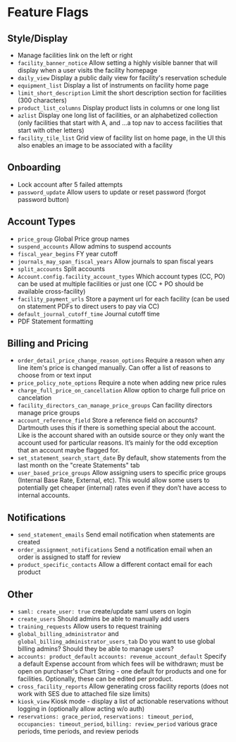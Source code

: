 # Feature Flags

## Style/Display

* Manage facilities link on the left or right
* `facility_banner_notice` Allow setting a highly visible banner that will display when a user visits the facility homepage
* `daily_view` Display a public daily view for facility's reservation schedule
* `equipment_list` Display a list of instruments on facility home page
* `limit_short_description` Limit the short description section for facilities (300 characters)
* `product_list_columns` Display product lists in columns or one long list
* `azlist` Display one long list of facilities, or an alphabetized collection (only facilities that start with A, and ...a top nav to access facilities that start with other letters)
* `facility_tile_list` Grid view of facility list on home page, in the UI this also enables an image to be associated with a facility

## Onboarding

* Lock account after 5 failed attempts 
* `password_update` Allow users to update or reset password (forgot password button)

## Account Types

* `price_group` Global Price group names
* `suspend_accounts` Allow admins to suspend accounts
* `fiscal_year_begins` FY year cutoff
* `journals_may_span_fiscal_years` Allow journals to span fiscal years
* `split_accounts` Split accounts
* `Account.config.facility_account_types` Which account types (CC, PO) can be used at multiple facilities or just one (CC + PO should be available cross-facility)
* `facility_payment_urls` Store a payment url for each facility (can be used on statement PDFs to direct users to pay via CC)
* `default_journal_cutoff_time` Journal cutoff time
* PDF Statement formatting

## Billing and Pricing

* `order_detail_price_change_reason_options` Require a reason when any line item's price is changed manually.  Can offer a list of reasons to choose from or text input
* `price_policy_note_options` Require a note when adding new price rules
* `charge_full_price_on_cancellation` Allow option to charge full price on cancelation
* `facility_directors_can_manage_price_groups` Can facility directors manage price groups
* `account_reference_field` Store a reference field on accounts? Dartmouth uses this if there is something special about the account. Like is the account shared with an outside source or they only want the account used for particular reasons. It’s mainly for the odd exception that an account maybe flagged for.
* `set_statement_search_start_date` By default, show statements from the last month on the "create Statements" tab
* `user_based_price_groups` Allow assigning users to specific price groups (Internal Base Rate, External, etc).  This would allow some users to potentially get cheaper (internal) rates even if they don’t have access to internal accounts.

## Notifications

* `send_statement_emails` Send email notification when statements are created
* `order_assignment_notifications` Send a notification email when an order is assigned to staff for review
* `product_specific_contacts` Allow a different contact email for each product

## Other
* `saml: create_user: true` create/update saml users on login
* `create_users` Should admins be able to manually add users
* `training_requests` Allow users to request training
* `global_billing_administrator` and `global_billing_administrator_users_tab` Do you want to use global billing admins? Should they be able to manage users?
* `accounts: product_default` `accounts: revenue_account_default` Specify a default Expense account from which fees will be withdrawn; must be open on purchaser's Chart String - one default for products and one for facilities.  Optionally, these can be edited per product.
* `cross_facility_reports` Allow generating cross facility reports (does not work with SES due to attached file size limits)
* `kiosk_view` Kiosk mode - display a list of actionable reservations without logging in (optionally allow acting w/o auth)
* `reservations: grace_period`, `reservations: timeout_period`, `occupancies: timeout_period`, `billing: review_period` various grace periods, time periods, and review periods
